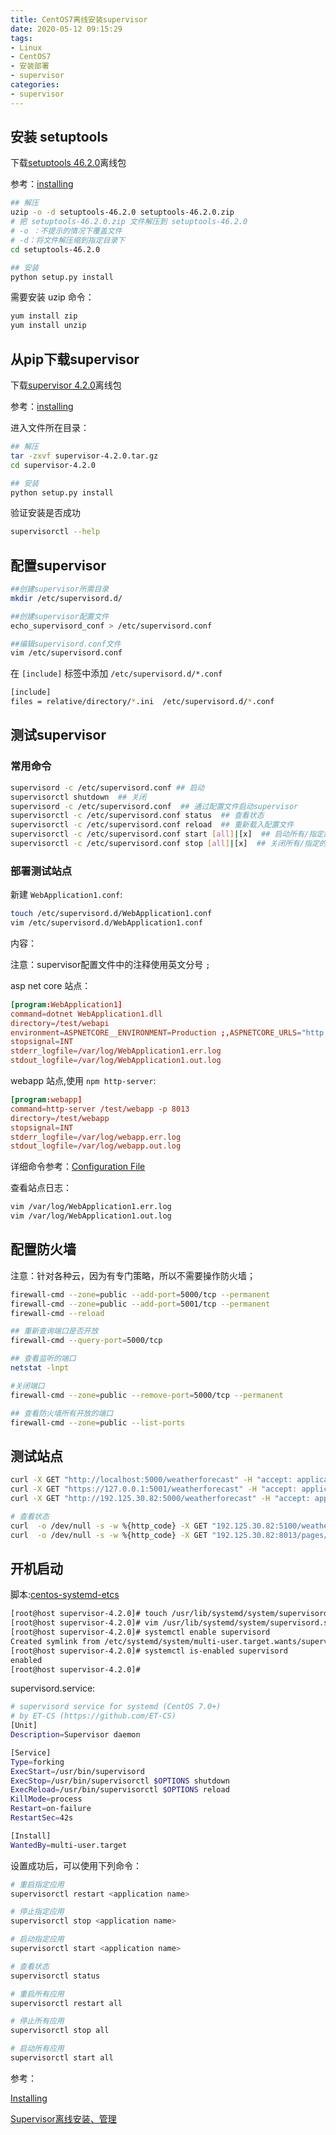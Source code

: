 ```yaml
---
title: CentOS7离线安装supervisor
date: 2020-05-12 09:15:29
tags:
- Linux
- CentOS7
- 安装部署
- supervisor
categories: 
- supervisor
---
```


## 安装 setuptools

下载[setuptools 46.2.0](https://pypi.org/project/setuptools/#files)离线包

参考：[installing](http://supervisord.org/installing.html)

```sh
## 解压
uzip -o -d setuptools-46.2.0 setuptools-46.2.0.zip
# 把 setuptools-46.2.0.zip 文件解压到 setuptools-46.2.0
# -o ：不提示的情况下覆盖文件
# -d：将文件解压缩到指定目录下
cd setuptools-46.2.0

## 安装
python setup.py install
```

需要安装 uzip 命令：

```sh
yum install zip
yum install unzip
```

## 从pip下载supervisor

下载[supervisor 4.2.0](https://pypi.org/project/supervisor/#files)离线包

参考：[installing](http://supervisord.org/installing.html)

进入文件所在目录：

```sh
## 解压
tar -zxvf supervisor-4.2.0.tar.gz
cd supervisor-4.2.0

## 安装
python setup.py install
```

验证安装是否成功

```sh
supervisorctl --help
```

## 配置supervisor


```sh
##创建supervisor所需目录
mkdir /etc/supervisord.d/

##创建supervisor配置文件
echo_supervisord_conf > /etc/supervisord.conf

##编辑supervisord.conf文件
vim /etc/supervisord.conf
```

在 `[include]` 标签中添加 `/etc/supervisord.d/*.conf`

```sh
[include]
files = relative/directory/*.ini  /etc/supervisord.d/*.conf
```

## 测试supervisor

### 常用命令

```sh
supervisord -c /etc/supervisord.conf ## 启动
supervisorctl shutdown  ## 关闭
supervisord -c /etc/supervisord.conf  ## 通过配置文件启动supervisor
supervisorctl -c /etc/supervisord.conf status  ## 查看状态
supervisorctl -c /etc/supervisord.conf reload  ## 重新载入配置文件 
supervisorctl -c /etc/supervisord.conf start [all]|[x]  ## 启动所有/指定的程序进程 
supervisorctl -c /etc/supervisord.conf stop [all]|[x]  ## 关闭所有/指定的程序进程
```

### 部署测试站点

新建 `WebApplication1.conf`:

```sh
touch /etc/supervisord.d/WebApplication1.conf
vim /etc/supervisord.d/WebApplication1.conf
```

内容：

注意：supervisor配置文件中的注释使用英文分号 `;`

asp net core 站点：

```conf
[program:WebApplication1]
command=dotnet WebApplication1.dll
directory=/test/webapi
environment=ASPNETCORE__ENVIRONMENT=Production ;,ASPNETCORE_URLS="http://0.0.0.0:5100"
stopsignal=INT
stderr_logfile=/var/log/WebApplication1.err.log
stdout_logfile=/var/log/WebApplication1.out.log
```

webapp 站点,使用 `npm http-server`:

```conf
[program:webapp]
command=http-server /test/webapp -p 8013
directory=/test/webapp
stopsignal=INT
stderr_logfile=/var/log/webapp.err.log
stdout_logfile=/var/log/webapp.out.log
```

详细命令参考：[Configuration File](http://supervisord.org/configuration.html#file-format)

查看站点日志：

```sh
vim /var/log/WebApplication1.err.log
vim /var/log/WebApplication1.out.log
```

## 配置防火墙

注意：针对各种云，因为有专门策略，所以不需要操作防火墙；

```sh
firewall-cmd --zone=public --add-port=5000/tcp --permanent
firewall-cmd --zone=public --add-port=5001/tcp --permanent
firewall-cmd --reload

## 重新查询端口是否开放
firewall-cmd --query-port=5000/tcp

## 查看监听的端口
netstat -lnpt

#关闭端口
firewall-cmd --zone=public --remove-port=5000/tcp --permanent

## 查看防火墙所有开放的端口
firewall-cmd --zone=public --list-ports
```

## 测试站点

```sh
curl -X GET "http://localhost:5000/weatherforecast" -H "accept: application/json"
curl -X GET "https://127.0.0.1:5001/weatherforecast" -H "accept: application/json"
curl -X GET "http://192.125.30.82:5000/weatherforecast" -H "accept: application/json"

# 查看状态
curl  -o /dev/null -s -w %{http_code} -X GET "192.125.30.82:5100/weatherforecast" -H "accept: application/json"
curl  -o /dev/null -s -w %{http_code} -X GET "192.125.30.82:8013/pages/tsjb/djsl.html" -H "accept: text/html"
```

## 开机启动

脚本:[centos-systemd-etcs](https://github.com/Supervisor/initscripts/blob/master/centos-systemd-etcs)

```Bash
[root@host supervisor-4.2.0]# touch /usr/lib/systemd/system/supervisord.service
[root@host supervisor-4.2.0]# vim /usr/lib/systemd/system/supervisord.service
[root@host supervisor-4.2.0]# systemctl enable supervisord
Created symlink from /etc/systemd/system/multi-user.target.wants/supervisord.service to /usr/lib/systemd/system/supervisord.service.
[root@host supervisor-4.2.0]# systemctl is-enabled supervisord
enabled
[root@host supervisor-4.2.0]# 
```

supervisord.service:

```sh
# supervisord service for systemd (CentOS 7.0+)
# by ET-CS (https://github.com/ET-CS)
[Unit]
Description=Supervisor daemon

[Service]
Type=forking
ExecStart=/usr/bin/supervisord
ExecStop=/usr/bin/supervisorctl $OPTIONS shutdown
ExecReload=/usr/bin/supervisorctl $OPTIONS reload
KillMode=process
Restart=on-failure
RestartSec=42s

[Install]
WantedBy=multi-user.target
```


设置成功后，可以使用下列命令：

```sh
# 重启指定应用
supervisorctl restart <application name>

# 停止指定应用
supervisorctl stop <application name>

# 启动指定应用
supervisorctl start <application name>

# 查看状态
supervisorctl status

# 重启所有应用
supervisorctl restart all

# 停止所有应用
supervisorctl stop all

# 启动所有应用
supervisorctl start all
```

参考：

[Installing](http://supervisord.org/installing.html)

[Supervisor离线安装、管理](https://www.cnblogs.com/sailq21/p/9227592.html)